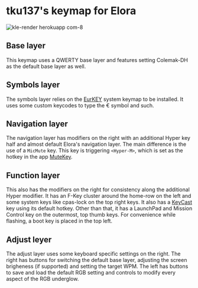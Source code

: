 # tku137's keymap for Elora

![kle-render herokuapp com-8](https://github.com/tku137/vial-qmk/assets/3052212/df68547a-f5e3-490c-b3e5-6ec187566aa4)

## Base layer

This keymap uses a QWERTY base layer and features setting Colemak-DH as the default base layer as well.

## Symbols layer

The symbols layer relies on the [EurKEY](https://eurkey.steffen.bruentjen.eu) system keymap to be installed. It uses some custom keycodes to type the € symbol and such.

## Navigation layer

The navigation layer has modifiers on the right with an additional Hyper key half and almost default Elora's navigation layer. The main difference is the use of a `MicMute` key. This key is triggering `<Hyper-M>`, which is set as the hotkey in the app [MuteKey](https://apps.apple.com/us/app/mutekey/id1509590766).

## Function layer

This also has the modifiers on the right for consistency along the additional Hyper modifier. It has an F-Key cluster around the home-row on the left and some system keys like cpas-lock on the top right keys. It also has a [KeyCast](https://github.com/keycastr/keycastr) key using its default hotkey. Other than that, it has a LaunchPad and Mission Control key on the outermost, top thumb keys. For convenience while flashing, a boot key is placed in the top left.

## Adjust leyer

The adjust layer uses some keyboard specific settings on the right. The right has buttons for switching the default base layer, adjusting the screen brigheness (if supported) and setting the target WPM. The left has buttons to save and load the default RGB setting and controls to modify every aspect of the RGB underglow.
